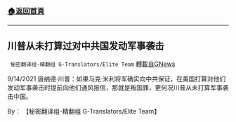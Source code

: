 ###  [:house:返回首頁](https://github.com/ourhimalayas/txt)
---


## 川普从未打算过对中共国发动军事袭击
` 秘密翻译组-精翻组 G-Translators/Elite Team` [轉載自GNews](https://gnews.org/zh-hans/1548987/)

9/14/2021 唐纳德·川普：如果马克·米利将军确实向中共保证，在美国打算对他们发动军事袭击时提前向他们通风报信，那就是叛国罪，更何况川普从未打算军事袭击中国。

By： 【秘密翻译组-精翻组 G-Translators/Elite Team】
